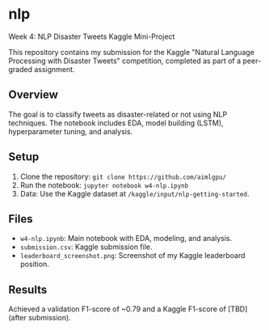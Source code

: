 # nlp
Week 4: NLP Disaster Tweets Kaggle Mini-Project

This repository contains my submission for the Kaggle "Natural Language Processing with Disaster Tweets" competition, completed as part of a peer-graded assignment.

## Overview
The goal is to classify tweets as disaster-related or not using NLP techniques. The notebook includes EDA, model building (LSTM), hyperparameter tuning, and analysis.

## Setup
1. Clone the repository: `git clone https://github.com/aimlgpu/`
2. Run the notebook: `jupyter notebook w4-nlp.ipynb`
3. Data: Use the Kaggle dataset at `/kaggle/input/nlp-getting-started`.

## Files
- `w4-nlp.ipynb`: Main notebook with EDA, modeling, and analysis.
- `submission.csv`: Kaggle submission file.
- `leaderboard_screenshot.png`: Screenshot of my Kaggle leaderboard position.

## Results
Achieved a validation F1-score of ~0.79 and a Kaggle F1-score of [TBD] (after submission).
